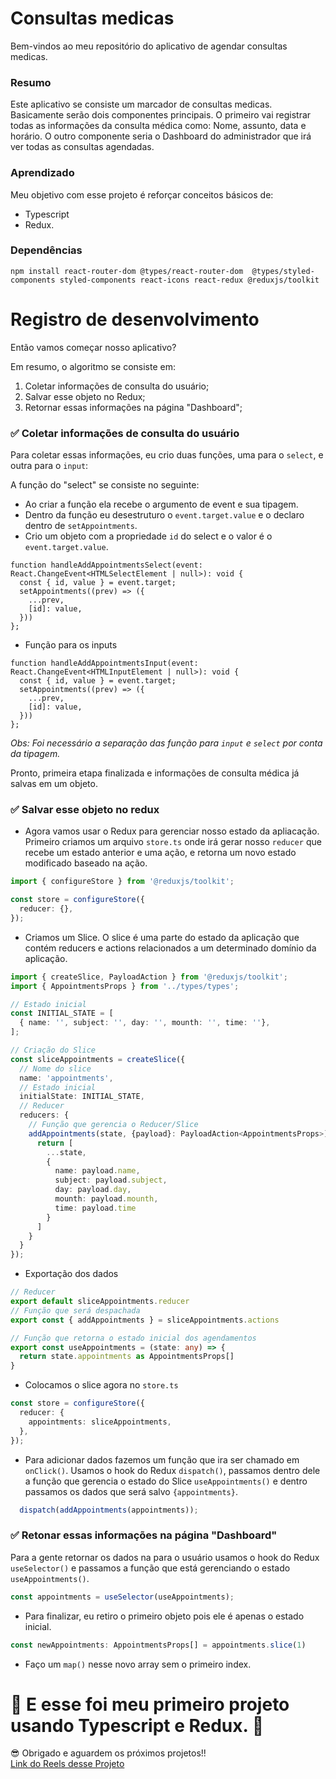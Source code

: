 # Consultas medicas
Bem-vindos ao meu repositório do aplicativo de agendar consultas medicas.

### Resumo
Este aplicativo se consiste um marcador de consultas medicas. Basicamente serão dois componentes principais. O primeiro vai registrar todas as informações da consulta médica como: Nome, assunto, data e horário. O outro componente seria o Dashboard do administrador que irá ver todas as consultas agendadas.

### Aprendizado
Meu objetivo com esse projeto é reforçar conceitos básicos de:
- Typescript
- Redux.

### Dependências
```shell
npm install react-router-dom @types/react-router-dom  @types/styled-components styled-components react-icons react-redux @reduxjs/toolkit
```

# Registro de desenvolvimento
Então vamos começar nosso aplicativo?

Em resumo, o algoritmo se consiste em: 

1. Coletar informações de consulta do usuário;
2. Salvar esse objeto no Redux;
3. Retornar essas informações na página "Dashboard"; 


### ✅ Coletar informações de consulta do usuário
Para coletar essas informações, eu crio duas funções, uma para o `select`, e outra para o `input`:

A função do "select" se consiste no seguinte: 
- Ao criar a função ela recebe o argumento de event e sua tipagem.
- Dentro da função eu desestruturo o `event.target.value` e o declaro dentro de `setAppointments`.
- Crio um objeto com a propriedade `id` do select e o valor é o `event.target.value`.

```tsx
function handleAddAppointmentsSelect(event: React.ChangeEvent<HTMLSelectElement | null>): void {
  const { id, value } = event.target;
  setAppointments((prev) => ({
    ...prev,
    [id]: value,
  }))
};
```
- Função para os inputs

```tsx
function handleAddAppointmentsInput(event: React.ChangeEvent<HTMLInputElement | null>): void {
  const { id, value } = event.target;
  setAppointments((prev) => ({
    ...prev,
    [id]: value,
  }))
};
```
*Obs: Foi necessário a separação das função para `input` e `select` por conta da tipagem.*

Pronto, primeira etapa finalizada e informações de consulta médica já salvas em um objeto.

### ✅ Salvar esse objeto no redux
- Agora vamos usar o Redux para gerenciar nosso estado da apliacação. Primeiro criamos um arquivo `store.ts` onde irá gerar nosso `reducer` que recebe um estado anterior e uma ação, e retorna um novo estado modificado baseado na ação.

```ts
import { configureStore } from '@reduxjs/toolkit';

const store = configureStore({
  reducer: {},
}); 
```
- Criamos um Slice. O slice é uma parte do estado da aplicação que contém reducers e actions relacionados a um determinado domínio da aplicação.

```ts
import { createSlice, PayloadAction } from '@reduxjs/toolkit';
import { AppointmentsProps } from '../types/types';

// Estado inicial
const INITIAL_STATE = [
  { name: '', subject: '', day: '', mounth: '', time: ''},
];

// Criação do Slice
const sliceAppointments = createSlice({
  // Nome do slice
  name: 'appointments',
  // Estado inicial
  initialState: INITIAL_STATE,
  // Reducer
  reducers: {
    // Função que gerencia o Reducer/Slice
    addAppointments(state, {payload}: PayloadAction<AppointmentsProps>) {
      return [
        ...state, 
        {
          name: payload.name, 
          subject: payload.subject, 
          day: payload.day, 
          mounth: payload.mounth, 
          time: payload.time
        }
      ]
    }
  }
});
```

- Exportação dos dados

```ts
// Reducer
export default sliceAppointments.reducer
// Função que será despachada
export const { addAppointments } = sliceAppointments.actions

// Função que retorna o estado inicial dos agendamentos
export const useAppointments = (state: any) => {
  return state.appointments as AppointmentsProps[]
}
```

- Colocamos o slice agora no `store.ts`

```ts
const store = configureStore({
  reducer: {
    appointments: sliceAppointments,
  },
}); 
```

- Para adicionar dados fazemos um função que ira ser chamado em `onClick()`. Usamos o hook do Redux `dispatch()`, passamos dentro dele a função que gerencia o estado do Slice `useAppointments()` e dentro passamos os dados que será salvo `{appointments}`.

```ts
  dispatch(addAppointments(appointments));
```

### ✅ Retonar essas informações na página "Dashboard"
Para a gente retornar os dados na para o usuário usamos o hook do Redux `useSelector()` e passamos a função que está gerenciando o estado `useAppointments()`.

```ts
const appointments = useSelector(useAppointments);
```

- Para finalizar, eu retiro o primeiro objeto pois ele é apenas o estado inicial.

```ts
const newAppointments: AppointmentsProps[] = appointments.slice(1)
```

- Faço um `map()` nesse novo array sem o primeiro index.

# 🎉 E esse foi meu primeiro projeto usando Typescript e Redux. 🎉
😎 Obrigado e aguardem os próximos projetos!!<br>
<a href='https://www.instagram.com/p/Cq5gUhWMilY/'>Link do Reels desse Projeto</a>

